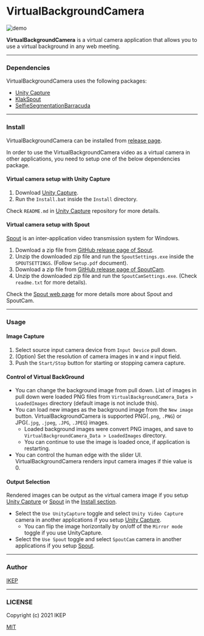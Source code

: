 # VirtualBackgroundCamera
![demo](https://user-images.githubusercontent.com/34697515/122642140-dadf1880-d143-11eb-9e8a-fc2bc6adb669.gif)

**VirtualBackgroundCamera** is a virtual camera application that allows you to use a virtual background in any web meeting.

---
### Dependencies
VirtualBackgroundCamera uses the following packages:
- [Unity Capture](https://github.com/schellingb/UnityCapture)
- [KlakSpout](https://github.com/keijiro/KlakSpout)
- [SelfieSegmentationBarracuda](https://github.com/creativeIKEP/SelfieSegmentationBarracuda)

---
### Install
VirtualBackgroundCamera can be installed from [release page](https://github.com/creativeIKEP/VirtualBackgroundCamera/releases).

In order to use the VirtualBackgroundCamera video as a virtual camera in other applications, you need to setup one of the below dependencies package.

#### Virtual camera setup with Unity Capture
1. Download [Unity Capture](https://github.com/schellingb/UnityCapture).
2. Run the `Install.bat` inside the `Install` directory.

Check `README.md` in [Unity Capture](https://github.com/schellingb/UnityCapture) repository for more details.

#### Virtual camera setup with Spout
[Spout](https://spout.zeal.co/) is an inter-application video transmission system for Windows.
1. Download a zip file from [GitHub release page of Spout](https://github.com/leadedge/Spout2/releases).
2. Unzip the downloaded zip file and run the `SpoutSettings.exe` inside the `SPOUTSETTINGS`. (Follow `Setup.pdf` document).
3. Download a zip file from [GitHub release page of SpoutCam](https://github.com/leadedge/SpoutCam/releases).
4. Unzip the downloaded zip file and run the `SpoutCamSettings.exe`. (Check `readme.txt` for more details).

Check the [Spout web page](https://spout.zeal.co/) for more details more about Spout and SpoutCam.

---
### Usage
#### Image Capture
1. Select source input camera device from `Input Device` pull down.
2. (Option) Set the resolution of camera images in `W` and `H` input field.
3. Push the `Start/Stop` button for starting or stopping camera capture.

#### Control of Virtual BackGround
- You can change the background image from pull down.
List of images in pull down were loaded PNG files from `VirtualBackgroundCamera_Data > LoadedImages` directory (default image is not include this).
- You can load new images as the background image from the `New image` button.
VirtualBackgroundCamera is supported PNG(`.png`, `.PNG`) or JPG(`.jpg`, `.jpeg`, `.JPG`, `.JPEG`) images.
  - Loaded background images were convert PNG images, and save to `VirtualBackgroundCamera_Data > LoadedImages` directory.
  - You can continue to use the image is loaded once, if application is restarting.
- You can control the human edge with the slider UI. VirtualBackgroundCamera renders input camera images if thie value is 0.

#### Output Selection
Rendered images can be output as the virtual camera image if you setup [Unity Capture](https://github.com/schellingb/UnityCapture) or [Spout](https://spout.zeal.co/) in the [Install section](#Install).
- Select the `Use UnityCapture` toggle and select `Unity Video Capture` camera in another applications if you setup [Unity Capture](https://github.com/schellingb/UnityCapture).
  - You can flip the image horizontally by on/off of the `Mirror mode` toggle if you use UnityCapture.
- Select the `Use Spout` toggle and select `SpoutCam` camera in another applications if you setup [Spout](https://spout.zeal.co/).

---
### Author
[IKEP](https://ikep.jp)

---
### LICENSE
Copyright (c) 2021 IKEP

[MIT](/LICENSE)
